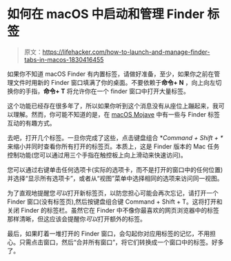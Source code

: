 # 如何在 macOS 中启动和管理 Finder 标签

> 原文：<https://lifehacker.com/how-to-launch-and-manage-finder-tabs-in-macos-1830416455>



如果你不知道 macOS Finder 有内置标签，请做好准备，至少，如果你之前在管理文件时用新的 Finder 窗口填满了你的桌面。不要依赖于**命令+ N** ，向上向左切换你的手指，**命令+ T** 将允许你在一个 finder 窗口中打开大量标签。



这个功能已经存在很多年了，所以如果你听到这个消息没有从座位上蹦起来，我可以理解。然而，你可能不知道的是，在 [macOS Mojave](https://lifehacker.com/what-you-need-to-know-before-and-after-installing-mac-1829271754) 中有一些与 Finder 标签互动的有趣方式。

去吧，打开几个标签。一旦你完成了这些，点击键盘组合 **Command + Shift + \** 来缩小并同时查看你所有打开的标签页。本质上，这是 Finder 版本的 Mac 任务控制功能(您可以通过用三个手指在触控板上向上滑动来快速访问)。

您可以通过右键单击任何选项卡(实际的选项卡，而不是打开的窗口中的任何位置)并选择“显示所有选项卡”，或者从“视图”菜单中选择相同的选项来访问同一视图。

为了直观地提醒您*可以*打开新标签页，以防您担心可能会再次忘记，请打开一个 Finder 窗口(没有标签页),然后按键盘组合键 Command + Shift + T。这将打开和关闭 Finder 的标签栏。虽然它在 Finder 中不像你最喜欢的网页浏览器中的标签那样清晰，但这应该会提醒你*可以*打开额外的标签。

最后，如果盯着一堆打开的 Finder 窗口，会勾起你对应用标签的记忆，不用担心。只需点击窗口，然后“合并所有窗口”，将它们转换成一个窗口中的标签。好多了。